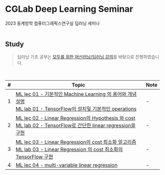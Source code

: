 # CGLab Deep Learning Seminar 
2023 동계방학 컴퓨터그래픽스연구실 딥러닝 세미나
<br><br>

## Study
> 딥러닝 기초 공부는 [모두를 위한 머신러닝/딥러닝 강의](http://hunkim.github.io/ml/)를 바탕으로 진행하였습니다.

<br>

|#|Topic|Note|
|------|---|---|
|1|[ML lec 01 - 기본적인 Machine Learning 의 용어와 개념 설명](https://www.youtube.com/watch?v=qPMeuL2LIqY)<br>[ML lab 01 - TensorFlow의 설치및 기본적인 operations](https://www.youtube.com/watch?v=-57Ne86Ia8w)|-|
|2|[ML lec 02 - Linear Regression의 Hypothesis 와 cost](https://url.kr/6nvo3k)<br>[ML lab 02 - TensorFlow로 간단한 linear regression을 구현](https://url.kr/9pi18y)|-|
|3|[ML lec 03 - Linear Regression의 cost 최소화 알고리즘](https://url.kr/thx9aq)<br>[ML lab 03 - Linear Regression 의 cost 최소화의 TensorFlow 구현](https://url.kr/9q1lrz)|-|
|4|[ML lec 04 - multi-variable linear regression](https://url.kr/jwesr2)|-|
